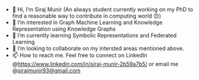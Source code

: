 - 👋 Hi, I’m Siraj Munir (An always student currently working on my PhD to find a reasonable way to contribute in computing world :blush:)
- 👀 I’m interested in Graph Machine Learning and Knowledge Representation using Knowledge Graphs   
- 🌱 I’m currently learning Symbolic Representations and Federated Learning
- 💞️ I’m looking to collaborate on my intersted areas mentioned above.
- 📫 How to reach me. Feel free to connect on LinkedIn @https://www.linkedin.com/in/siraj-munir-2b59a7b5/ or email me @sirajmunir93@gmail.com

<!---
Siraj1munir/Siraj1munir is a ✨ special ✨ repository because its `README.md` (this file) appears on your GitHub profile.
You can click the Preview link to take a look at your changes.
--->
